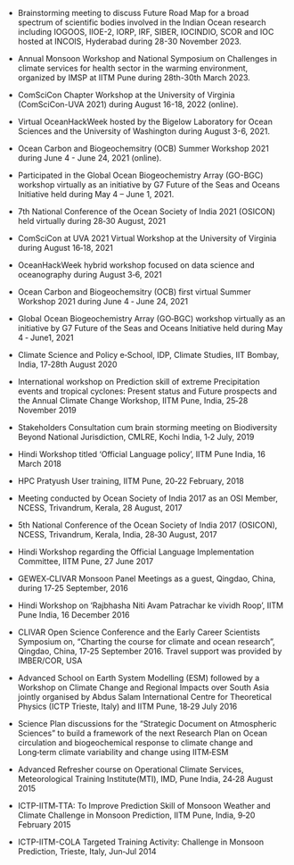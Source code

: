 - Brainstorming meeting to discuss Future Road Map for a broad spectrum of scientific bodies involved in the Indian Ocean research including IOGOOS, IIOE-2, IORP, IRF, SIBER, IOCINDIO, SCOR and IOC hosted at INCOIS, Hyderabad during 28-30 November 2023.

- Annual Monsoon Workshop and National Symposium on Challenges in climate services for health sector in the warming environment, organized by IMSP at IITM Pune during 28th-30th March 2023.

- ComSciCon Chapter Workshop at the University of Virginia (ComSciCon-UVA 2021) during August 16-18, 2022 (online).

- Virtual OceanHackWeek hosted by the Bigelow Laboratory for Ocean
Sciences and the University of Washington during August 3-6, 2021. 

- Ocean Carbon and Biogeochemsitry (OCB) Summer
Workshop 2021 during June 4 - June 24, 2021 (online).

- Participated in the Global Ocean Biogeochemistry Array (GO-BGC) workshop virtually as
an initiative by G7 Future of the Seas and Oceans Initiative held during May 4 – June 1, 2021.

- 7th National Conference of the Ocean Society of India 2021 (OSICON) held virtually during 28‑30 August, 2021

- ComSciCon at UVA 2021 Virtual Workshop at the University of Virginia during August 16‑18, 2021

- OceanHackWeek hybrid workshop focused on data science and oceanography during August 3‑6, 2021

- Ocean Carbon and Biogeochemsitry (OCB) first virtual Summer Workshop 2021 during June 4 ‑ June 24, 2021

- Global Ocean Biogeochemistry Array (GO‑BGC) workshop virtually as an initiative by G7 Future of the Seas and Oceans Initiative held during May 4 ‑ June1, 2021

- Climate Science and Policy e‑School, IDP, Climate Studies, IIT Bombay, India, 17‑28th August 2020

- International workshop on Prediction skill of extreme Precipitation events and tropical cyclones: Present status and Future prospects and the Annual Climate Change Workshop, IITM Pune, India, 25‑28 November 2019

- Stakeholders Consultation cum brain storming meeting on Biodiversity Beyond National Jurisdiction, CMLRE, Kochi India, 1‑2 July, 2019

- Hindi Workshop titled ‘Official Language policy’, IITM Pune India, 16 March 2018

- HPC Pratyush User training, IITM Pune, 20‑22 February, 2018

- Meeting conducted by Ocean Society of India 2017 as an OSI Member, NCESS, Trivandrum, Kerala, 28 August, 2017

- 5th National Conference of the Ocean Society of India 2017 (OSICON), NCESS, Trivandrum, Kerala, India, 28‑30 August, 2017

- Hindi Workshop regarding the Official Language Implementation Committee, IITM Pune, 27 June 2017

- GEWEX‑CLIVAR Monsoon Panel Meetings as a guest, Qingdao, China, during 17‑25 September, 2016

- Hindi Workshop on ‘Rajbhasha Niti Avam Patrachar ke vividh Roop’, IITM Pune India, 16 December 2016

- CLIVAR Open Science Conference and the Early Career Scientists Symposium on, “Charting the course for climate and ocean research”, Qingdao, China, 17‑25 September 2016. Travel support was provided by IMBER/COR, USA

- Advanced School on Earth System Modelling (ESM) followed by a Workshop on Climate Change and Regional Impacts over South Asia jointly organised by Abdus Salam International Centre for Theoretical Physics (ICTP Trieste, Italy) and IITM Pune, 18‑29 July 2016

- Science Plan discussions for the “Strategic Document on Atmospheric Sciences” to build a framework of the next Research Plan on Ocean circulation and biogeochemical response to climate change and Long‑term climate variability and change using IITM‑ESM

- Advanced Refresher course on Operational Climate Services, Meteorological Training Institute(MTI), IMD, Pune India, 24‑28 August 2015

- ICTP-IITM‑TTA: To Improve Prediction Skill of Monsoon Weather and Climate Challenge in Monsoon Prediction, IITM Pune, India, 9‑20 February 2015

- ICTP-IITM-COLA Targeted Training Activity: Challenge in Monsoon Prediction, Trieste, Italy, Jun‑Jul 2014



